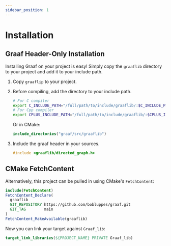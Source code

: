 ```yaml
---
sidebar_position: 1
---
```


# Installation

## Graaf Header-Only Installation
Installing Graaf on your project is easy! Simply copy the `graaflib` directory to your project and add it to your include path.

1. Copy `graaflip` to your project.
2. Before compiling, add the directory to your include path.
    ```bash
    # For C compiler
    export C_INCLUDE_PATH="/full/path/to/include/graaflib/:$C_INCLUDE_PATH"
    # For Cpp compiler
    export CPLUS_INCLUDE_PATH="/full/path/to/include/graaflib/:$CPLUS_INCLUDE_PATH"
    ```

    Or in CMake:
    ```CMake
    include_directories("graaf/src/graaflib")
    ```
3. Include the graaf header in your sources.
    ```c++
    #include <graaflib/directed_graph.h>
    ```

## CMake FetchContent
Alternatively, this project can be pulled in using CMake's `FetchContent`:

```CMake
include(FetchContent)
FetchContent_Declare(
  graaflib
  GIT_REPOSITORY https://github.com/bobluppes/graaf.git
  GIT_TAG        main
)
FetchContent_MakeAvailable(graaflib)
```

Now you can link your target against `Graaf_lib`:

```CMake
target_link_libraries(${PROJECT_NAME} PRIVATE Graaf_lib)
```
